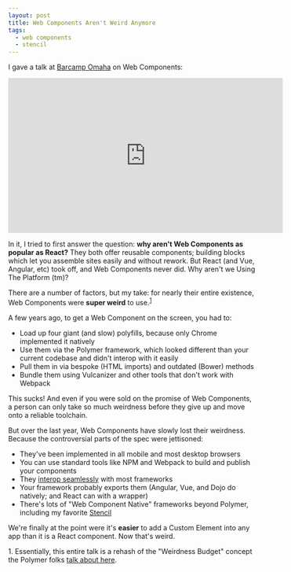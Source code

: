 ```yaml
---
layout: post
title: Web Components Aren't Weird Anymore
tags:
  - web components
  - stencil
---
```


I gave a talk at [Barcamp Omaha](https://barcampomaha.org/) on Web Components:

<iframe width="560" height="315" src="https://www.youtube.com/embed/CVTcbvhI0GU" frameborder="0" allow="accelerometer; autoplay; encrypted-media; gyroscope; picture-in-picture" allowfullscreen></iframe>

In it, I tried to first answer the question: **why aren't Web Components as popular as React?**
They both offer reusable components; building blocks which let you assemble sites easily and without rework.
But React (and Vue, Angular, etc) took off, and Web Components never did. Why aren't we Using The Platform (tm)?

There are a number of factors, but my take: for nearly their entire existence, Web Components were **super weird** to use.<sup>[1](#sub-1)</sup>

A few years ago, to get a Web Component on the screen, you had to:

* Load up four giant (and slow) polyfills, because only Chrome implemented it natively
* Use them via the Polymer framework, which looked different than your current codebase and didn't interop with it easily
* Pull them in via bespoke (HTML imports) and outdated (Bower) methods
* Bundle them using Vulcanizer and other tools that don't work with Webpack

This sucks! And even if you were sold on the promise of Web Components, a person can only take so much weirdness before they give up and move onto a reliable toolchain.

But over the last year, Web Components have slowly lost their weirdness. Because the controversial parts of the spec were jettisoned:

* They've been implemented in all mobile and most desktop browsers
* You can use standard tools like NPM and Webpack to build and publish your components
* They [interop seamlessly](http://custom-elements-everywhere.com/) with most frameworks 
* Your framework probably exports them (Angular, Vue, and Dojo do natively; and React can with a wrapper)
* There's lots of "Web Component Native" frameworks beyond Polymer, including my favorite [Stencil](http://stenciljs.com/)

We're finally at the point were it's **easier** to add a Custom Element into any app than it is a React component. Now that's weird.

<p id="sub-1">1. Essentially, this entire talk is a rehash of the "Weirdness Budget" concept the Polymer folks <a href="https://www.youtube.com/watch?v=7CUO7PyD5zA&feature=youtu.be&t=5m37s">talk about here</a>.</p>